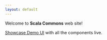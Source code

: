 ```yaml
---
layout: default
---
```


Welcome to **Scala Commons** web site!


[Showcase Demo UI](http://scommons.org/scommons-showcase/) with all the components live.

